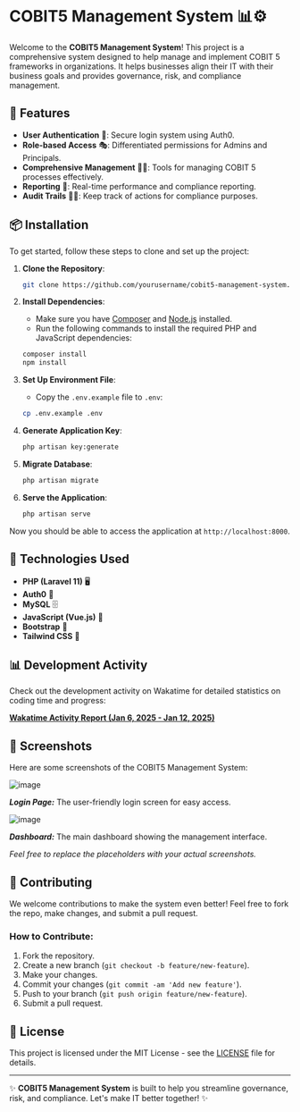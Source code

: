 # COBIT5 Management System 📊⚙️

Welcome to the **COBIT5 Management System**! This project is a comprehensive system designed to help manage and implement COBIT 5 frameworks in organizations. It helps businesses align their IT with their business goals and provides governance, risk, and compliance management.

## 🚀 Features

- **User Authentication** 🔐: Secure login system using Auth0.
- **Role-based Access** 🎭: Differentiated permissions for Admins and Principals.
- **Comprehensive Management** 🧑‍💼: Tools for managing COBIT 5 processes effectively.
- **Reporting** 📑: Real-time performance and compliance reporting.
- **Audit Trails** 🕵️‍♂️: Keep track of actions for compliance purposes.

## 📦 Installation

To get started, follow these steps to clone and set up the project:

1. **Clone the Repository**:
    ```bash
    git clone https://github.com/yourusername/cobit5-management-system.git
    ```

2. **Install Dependencies**:
    - Make sure you have [Composer](https://getcomposer.org/) and [Node.js](https://nodejs.org/) installed.
    - Run the following commands to install the required PHP and JavaScript dependencies:
    ```bash
    composer install
    npm install
    ```

3. **Set Up Environment File**:
    - Copy the `.env.example` file to `.env`:
    ```bash
    cp .env.example .env
    ```

4. **Generate Application Key**:
    ```bash
    php artisan key:generate
    ```

5. **Migrate Database**:
    ```bash
    php artisan migrate
    ```

6. **Serve the Application**:
    ```bash
    php artisan serve
    ```

Now you should be able to access the application at `http://localhost:8000`.

## 🔑 Technologies Used

- **PHP (Laravel 11)** 🖥️
- **Auth0** 🔐
- **MySQL** 🗄️
- **JavaScript (Vue.js)** 🎨
- **Bootstrap** 💅
- **Tailwind CSS** 🎨

## 📊 Development Activity

Check out the development activity on Wakatime for detailed statistics on coding time and progress:

[**Wakatime Activity Report (Jan 6, 2025 - Jan 12, 2025)**](https://wakatime.com/@sonyadi/projects/seqpvmamjl?start=2025-01-06&end=2025-01-12)

## 📸 Screenshots

Here are some screenshots of the COBIT5 Management System:

![image](https://github.com/user-attachments/assets/3fa8b697-1ce8-4850-b9e3-28ff39c9c48c)

_**Login Page:**_ The user-friendly login screen for easy access.

![image](https://github.com/user-attachments/assets/1e7e2ca2-e044-4f08-87b0-6969eb463918)

_**Dashboard:**_ The main dashboard showing the management interface.

*Feel free to replace the placeholders with your actual screenshots.*

## 👥 Contributing

We welcome contributions to make the system even better! Feel free to fork the repo, make changes, and submit a pull request. 

### How to Contribute:
1. Fork the repository.
2. Create a new branch (`git checkout -b feature/new-feature`).
3. Make your changes.
4. Commit your changes (`git commit -am 'Add new feature'`).
5. Push to your branch (`git push origin feature/new-feature`).
6. Submit a pull request.

## 📄 License

This project is licensed under the MIT License - see the [LICENSE](LICENSE) file for details.

---

✨ **COBIT5 Management System** is built to help you streamline governance, risk, and compliance. Let's make IT better together! ✨
